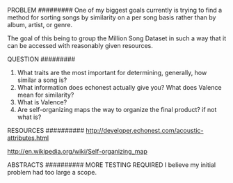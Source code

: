 PROBLEM
#########
One of my biggest goals currently is trying to find 
a method for sorting songs by similarity on a per song
basis rather than by album, artist, or genre.

The goal of this being to group the Million Song Dataset
in such a way that it can be accessed with reasonably given 
resources.

QUESTION
#########
1. What traits are the most important for determining, generally, how similar a song is?
2. What information does echonest actually give you? What does Valence mean for similarity?
3. What is Valence?
4. Are self-organizing maps the way to organize the final product? if not what is?

RESOURCES
##########
http://developer.echonest.com/acoustic-attributes.html

http://en.wikipedia.org/wiki/Self-organizing_map



ABSTRACTS
##########
MORE TESTING REQUIRED
I believe my initial problem had too large a scope.
